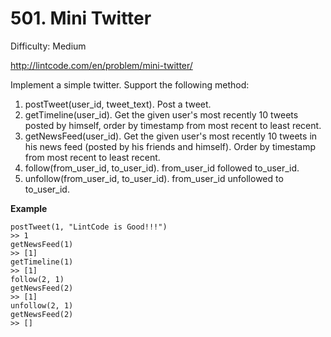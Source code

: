 # 501. Mini Twitter

Difficulty: Medium

http://lintcode.com/en/problem/mini-twitter/

Implement a simple twitter. Support the following method:

1. postTweet(user_id, tweet_text). Post a tweet.
2. getTimeline(user_id). Get the given user's most recently 10 tweets posted by himself, order by timestamp from most recent to least recent.
3. getNewsFeed(user_id). Get the given user's most recently 10 tweets in his news feed (posted by his friends and himself). Order by timestamp from most recent to least recent.
4. follow(from_user_id, to_user_id). from_user_id followed to_user_id.
5. unfollow(from_user_id, to_user_id). from_user_id unfollowed to to_user_id.

**Example**  
```
postTweet(1, "LintCode is Good!!!")
>> 1
getNewsFeed(1)
>> [1]
getTimeline(1)
>> [1]
follow(2, 1)
getNewsFeed(2)
>> [1]
unfollow(2, 1)
getNewsFeed(2)
>> []
```

